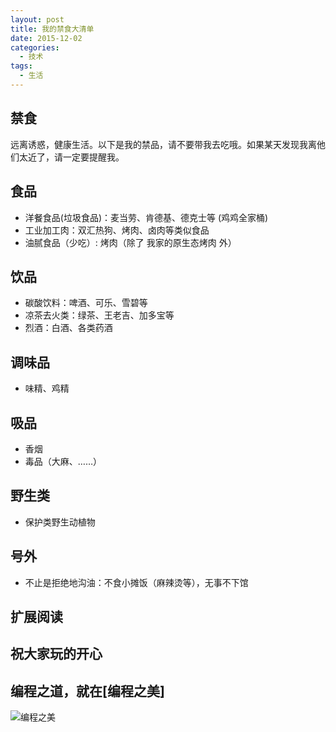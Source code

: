 ```yaml
---
layout: post
title: 我的禁食大清单
date: 2015-12-02
categories:
  - 技术
tags:
  - 生活
---
```

## 禁食

远离诱惑，健康生活。以下是我的禁品，请不要带我去吃哦。如果某天发现我离他们太近了，请一定要提醒我。

## 食品

* 洋餐食品(垃圾食品)：麦当劳、肯德基、德克士等 (鸡鸡全家桶)
* 工业加工肉：双汇热狗、烤肉、卤肉等类似食品
* 油腻食品（少吃）: 烤肉（除了 我家的原生态烤肉 外）


## 饮品

* 碳酸饮料：啤酒、可乐、雪碧等
* 凉茶去火类：绿茶、王老吉、加多宝等
* 烈酒：白酒、各类药酒


## 调味品

* 味精、鸡精


## 吸品

* 香烟
* 毒品（大麻、……）


## 野生类

* 保护类野生动植物


## 号外

* 不止是拒绝地沟油：不食小摊饭（麻辣烫等），无事不下馆



## 扩展阅读


## 祝大家玩的开心

## 编程之道，就在[编程之美]

![编程之美](/img/weixin_qr.jpg)

